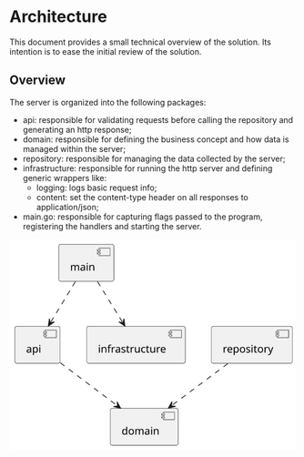 # Architecture

This document provides a small technical overview of the solution. Its intention is to ease the initial review of the
solution.

## Overview

The server is organized into the following packages:

- api: responsible for validating requests before calling the repository and generating an http response;
- domain: responsible for defining the business concept and how data is managed within the server;
- repository: responsible for managing the data collected by the server;
- infrastructure: responsible for running the http server and defining generic wrappers like:
    - logging: logs basic request info;
    - content: set the content-type header on all responses to application/json;
- main.go: responsible for capturing flags passed to the program, registering the handlers and starting the server.

![arch](arch.svg)
